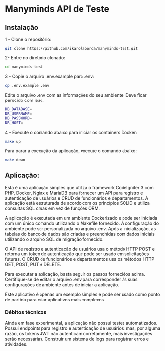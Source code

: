 # Manyminds API de Teste

## Instalação
1 - Clone o repositório:
```bash
git clone https://github.com/ikarolaborda/manyminds-test.git
```
2- Entre no diretório clonado:
```bash
cd manyminds-test
```
3 - Copie o arquivo .env.example para .env:
```bash
cp .env.example .env
```
Edite o arquivo .env com as informações do seu ambiente.
Deve ficar parecido com isso:
```bash
DB_DATABASE=
DB_USERNAME=
DB_PASSWORD=
DB_HOST=
```

4 - Execute o comando abaixo para iniciar os containers Docker:

```bash
make up
```

Para parar a execução da aplicação, execute o comando abaixo:

```bash
make down
```

## Aplicação:

Esta é uma aplicação simples que utiliza o framework CodeIgniter 3 com PHP, Docker, Nginx e MariaDB para fornecer um API para registro e autenticação de usuários e CRUD de funcionários e departamentos. A aplicação está estruturada de acordo com os princípios SOLID e utiliza consultas SQL cruas em vez de funções ORM.

A aplicação é executada em um ambiente Dockerizado e pode ser iniciada com um único comando utilizando o Makefile fornecido. A configuração do
ambiente pode ser personalizada no arquivo .env. Após a inicialização, as tabelas do banco de dados são criadas e preenchidas com dados iniciais utilizando o arquivo SQL de migração fornecido.

O API de registro e autenticação de usuários usa o método HTTP POST e retorna um token de autenticação que pode ser usado em solicitações futuras. O CRUD de funcionários e departamentos usa os métodos HTTP GET, POST, PUT e DELETE.

Para executar a aplicação, basta seguir os passos fornecidos acima. Certifique-se de editar o arquivo .env para corresponder às suas configurações de ambiente antes de iniciar a aplicação.

Este aplicativo é apenas um exemplo simples e pode ser usado como ponto de partida para criar aplicativos mais complexos.

### Débitos técnicos
Ainda em fase experimental, a aplicação não possui testes automatizados.
Possui endpoints para registro e autenticação de usuários, mas, por alguma razão, os tokens JWT não autenticam corretamente, mais investigações serão necessárias.
Construir um sistema de logs para registrar erros e atividades.
